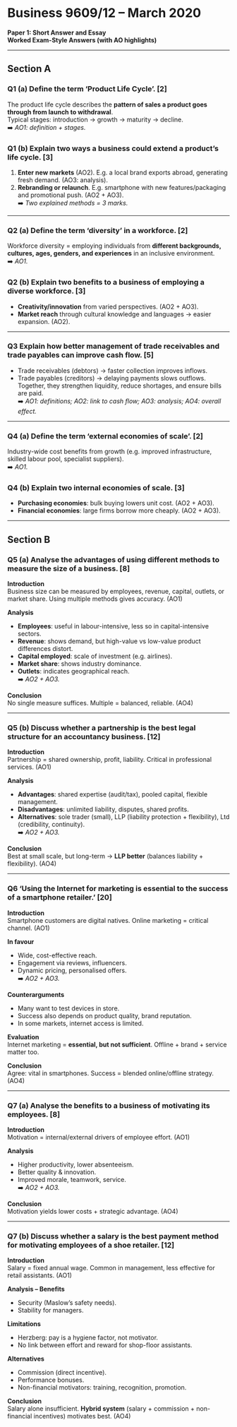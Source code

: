 # Business 9609/12 – March 2020
**Paper 1: Short Answer and Essay**  
**Worked Exam-Style Answers (with AO highlights)**

---

## Section A

### Q1 (a) Define the term ‘Product Life Cycle’. [2]  
The product life cycle describes the **pattern of sales a product goes through from launch to withdrawal**.  
Typical stages: introduction → growth → maturity → decline.  
➡️ *AO1: definition + stages.*

### Q1 (b) Explain two ways a business could extend a product’s life cycle. [3]  
1. **Enter new markets** (AO2). E.g. a local brand exports abroad, generating fresh demand. (AO3: analysis).  
2. **Rebranding or relaunch**. E.g. smartphone with new features/packaging and promotional push. (AO2 + AO3).  
➡️ *Two explained methods = 3 marks.*

---

### Q2 (a) Define the term ‘diversity’ in a workforce. [2]  
Workforce diversity = employing individuals from **different backgrounds, cultures, ages, genders, and experiences** in an inclusive environment.  
➡️ *AO1.*

### Q2 (b) Explain two benefits to a business of employing a diverse workforce. [3]  
- **Creativity/innovation** from varied perspectives. (AO2 + AO3).  
- **Market reach** through cultural knowledge and languages → easier expansion. (AO2).  

---

### Q3 Explain how better management of trade receivables and trade payables can improve cash flow. [5]  
- Trade receivables (debtors) → faster collection improves inflows.  
- Trade payables (creditors) → delaying payments slows outflows.  
Together, they strengthen liquidity, reduce shortages, and ensure bills are paid.  
➡️ *AO1: definitions; AO2: link to cash flow; AO3: analysis; AO4: overall effect.*

---

### Q4 (a) Define the term ‘external economies of scale’. [2]  
Industry-wide cost benefits from growth (e.g. improved infrastructure, skilled labour pool, specialist suppliers).  
➡️ *AO1.*

### Q4 (b) Explain two internal economies of scale. [3]  
- **Purchasing economies**: bulk buying lowers unit cost. (AO2 + AO3).  
- **Financial economies**: large firms borrow more cheaply. (AO2 + AO3).

---

## Section B

### Q5 (a) Analyse the advantages of using different methods to measure the size of a business. [8]  

**Introduction**  
Business size can be measured by employees, revenue, capital, outlets, or market share. Using multiple methods gives accuracy. (AO1)

**Analysis**  
- **Employees**: useful in labour-intensive, less so in capital-intensive sectors.  
- **Revenue**: shows demand, but high-value vs low-value product differences distort.  
- **Capital employed**: scale of investment (e.g. airlines).  
- **Market share**: shows industry dominance.  
- **Outlets**: indicates geographical reach.  
➡️ *AO2 + AO3.*

**Conclusion**  
No single measure suffices. Multiple = balanced, reliable. (AO4)

---

### Q5 (b) Discuss whether a partnership is the best legal structure for an accountancy business. [12]  

**Introduction**  
Partnership = shared ownership, profit, liability. Critical in professional services. (AO1)

**Analysis**  
- **Advantages**: shared expertise (audit/tax), pooled capital, flexible management.  
- **Disadvantages**: unlimited liability, disputes, shared profits.  
- **Alternatives**: sole trader (small), LLP (liability protection + flexibility), Ltd (credibility, continuity).  
➡️ *AO2 + AO3.*

**Conclusion**  
Best at small scale, but long-term → **LLP better** (balances liability + flexibility). (AO4)

---

### Q6 ‘Using the Internet for marketing is essential to the success of a smartphone retailer.’ [20]  

**Introduction**  
Smartphone customers are digital natives. Online marketing = critical channel. (AO1)

**In favour**  
- Wide, cost-effective reach.  
- Engagement via reviews, influencers.  
- Dynamic pricing, personalised offers.  
➡️ *AO2 + AO3.*

**Counterarguments**  
- Many want to test devices in store.  
- Success also depends on product quality, brand reputation.  
- In some markets, internet access is limited.  

**Evaluation**  
Internet marketing = **essential, but not sufficient**. Offline + brand + service matter too.  

**Conclusion**  
Agree: vital in smartphones. Success = blended online/offline strategy. (AO4)

---

### Q7 (a) Analyse the benefits to a business of motivating its employees. [8]  

**Introduction**  
Motivation = internal/external drivers of employee effort. (AO1)

**Analysis**  
- Higher productivity, lower absenteeism.  
- Better quality & innovation.  
- Improved morale, teamwork, service.  
➡️ *AO2 + AO3.*

**Conclusion**  
Motivation yields lower costs + strategic advantage. (AO4)

---

### Q7 (b) Discuss whether a salary is the best payment method for motivating employees of a shoe retailer. [12]  

**Introduction**  
Salary = fixed annual wage. Common in management, less effective for retail assistants. (AO1)

**Analysis – Benefits**  
- Security (Maslow’s safety needs).  
- Stability for managers.  

**Limitations**  
- Herzberg: pay is a hygiene factor, not motivator.  
- No link between effort and reward for shop-floor assistants.  

**Alternatives**  
- Commission (direct incentive).  
- Performance bonuses.  
- Non-financial motivators: training, recognition, promotion.  

**Conclusion**  
Salary alone insufficient. **Hybrid system** (salary + commission + non-financial incentives) motivates best. (AO4)
